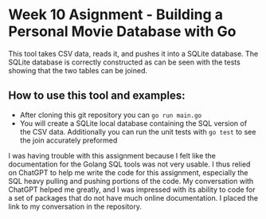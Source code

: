 # Week 10 Asignment - Building a Personal Movie Database with Go

This tool takes CSV data, reads it, and pushes it into a SQLite database. The SQLite database is correctly constructed as can be seen with the tests showing that the two tables can be joined. 

## How to use this tool and examples:
* After cloning this git repository you can `go run main.go`
* You will create a SQLite local database containing the SQL version of the CSV data. Additionally you can run the unit tests with `go test` to see the join accurately preformed

I was having trouble with this assignment because I felt like the documentation for the Golang SQL tools was not very usable. I thus relied on ChatGPT to help me write the code for this assignment, especially the SQL heavy pulling and pushing portions of the code. My conversation with ChatGPT helped me greatly, and I was impressed with its ability to code for a set of packages that do not have much online documentation. I placed the link to my conversation in the repository.



















